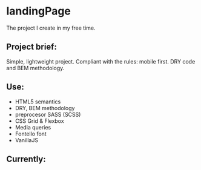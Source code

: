 # landingPage
The project I create in my free time.

## Project brief:
Simple, lightweight project. Compliant with the rules: mobile first. DRY code and BEM methodology.

## Use:

* HTML5 semantics
* DRY, BEM methodology
* preprocesor SASS (SCSS)
* CSS Grid & Flexbox
* Media queries
* Fontello font
* VanillaJS

## Currently:
